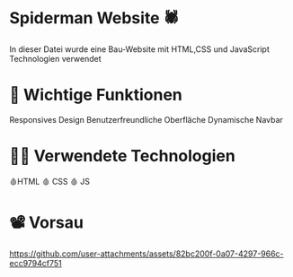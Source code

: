 # Spiderman Website 🕷️

In dieser Datei wurde eine Bau-Website mit HTML,CSS und JavaScript Technologien verwendet 

# 📌 Wichtige Funktionen

Responsives Design
Benutzerfreundliche Oberfläche
Dynamische Navbar

# 👩‍💻 Verwendete Technologien

🩸HTML
🩸 CSS
🩸 JS

# 📽️ Vorsau


https://github.com/user-attachments/assets/82bc200f-0a07-4297-966c-ecc9794cf751

